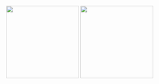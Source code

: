 <p float="left">
  <img src="https://github.com/user-attachments/assets/734fdcdc-61b1-4037-835d-c7c135d7d7a0" width="200" />
  <img src="https://github.com/user-attachments/assets/3fcf8fdf-8595-4eed-bb4b-46b12dc92144" width="200" />
</p>
